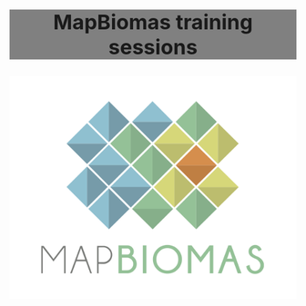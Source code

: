 
<div align="center">
    <h2 style="background-color:grey;font-size:36px;"><strong>MapBiomas training sessions</strong></h2>
    <img align="center" src="./Princeton_University/Assets/mapbiomas-icon.png"/>
</div>
